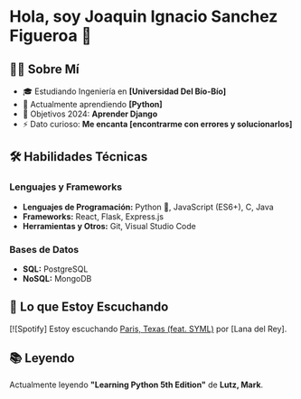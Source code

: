 # Hola, soy **Joaquin Ignacio Sanchez Figueroa** 👋

## 👨‍💻 Sobre Mí

- 🎓 Estudiando Ingeniería en **[Universidad Del Bío-Bío]**
- 🌱 Actualmente aprendiendo **[Python]**
- 🥅 Objetivos 2024: **Aprender Django**
- ⚡ Dato curioso: **Me encanta [encontrarme con errores y solucionarlos]**

## 🛠 Habilidades Técnicas

### Lenguajes y Frameworks
- **Lenguajes de Programación:** Python 🐍, JavaScript (ES6+), C, Java
- **Frameworks:** React, Flask, Express.js
- **Herramientas y Otros:** Git, Visual Studio Code

### Bases de Datos
- **SQL:** PostgreSQL
- **NoSQL:** MongoDB

## 🎵 Lo que Estoy Escuchando
[![Spotify] Estoy escuchando [Paris, Texas (feat. SYML)](https://open.spotify.com/intl-es/track/0Oqxt6JixieLHbwMfnJGWO?si=a55059db4e0d4d47) por [Lana del Rey].


## 📚 Leyendo
Actualmente leyendo **"Learning Python 5th Edition"** de **Lutz, Mark**.





